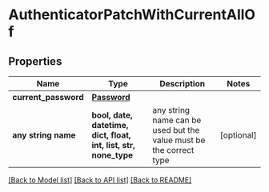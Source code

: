 # AuthenticatorPatchWithCurrentAllOf


## Properties
Name | Type | Description | Notes
------------ | ------------- | ------------- | -------------
**current_password** | [**Password**](Password.md) |  | 
**any string name** | **bool, date, datetime, dict, float, int, list, str, none_type** | any string name can be used but the value must be the correct type | [optional]

[[Back to Model list]](../README.md#documentation-for-models) [[Back to API list]](../README.md#documentation-for-api-endpoints) [[Back to README]](../README.md)


